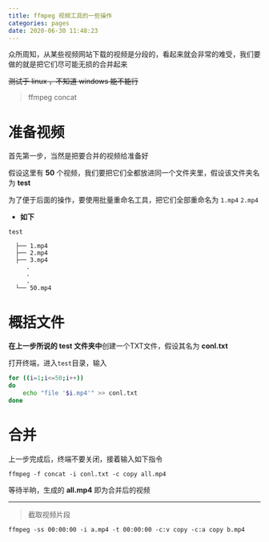 ```yaml
---
title: ffmpeg 视频工具的一些操作
categories: pages
date: 2020-06-30 11:48:23
---
```


众所周知，从某些视频网站下载的视频是分段的，看起来就会非常的难受，我们要做的就是把它们尽可能无损的合并起来

~~测试于 linux ，不知道 windows 能不能行~~

> ffmpeg concat

# 准备视频

首先第一步，当然是把要合并的视频给准备好

假设这里有 **50** 个视频，我们要把它们全都放进同一个文件夹里，假设该文件夹名为 **test**

为了便于后面的操作，要使用批量重命名工具，把它们全部重命名为 ``1.mp4`` ``2.mp4``

- **如下**
```
test

  ├── 1.mp4
  ├── 2.mp4
  ├── 3.mp4
     .
     .
     .
  └── 50.mp4
```

# 概括文件

**在上一步所说的 test 文件夹中**创建一个TXT文件，假设其名为 **conl.txt**

打开终端，进入``test``目录，输入

```sh
for ((i=1;i<=50;i++))
do
    echo "file '$i.mp4'" >> conl.txt
done
```

# 合并

上一步完成后，终端不要关闭，接着输入如下指令

```
ffmpeg -f concat -i conl.txt -c copy all.mp4
```

等待半晌，生成的 **all.mp4** 即为合并后的视频

---

> 截取视频片段

```
ffmpeg -ss 00:00:00 -i a.mp4 -t 00:00:00 -c:v copy -c:a copy b.mp4
```
